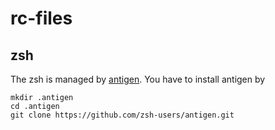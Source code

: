 # rc-files

## zsh

The zsh is managed by [antigen](https://github.com/zsh-users/antigen). You have to install antigen by

```shell
mkdir .antigen
cd .antigen
git clone https://github.com/zsh-users/antigen.git
```
